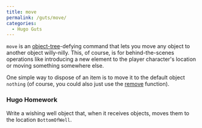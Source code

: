 ```yaml
---
title: move
permalink: /guts/move/
categories: 
  - Hugo Guts
---
```


`move` is an [object-tree](/basics/object_tree)-defying command that
lets you move any object to another object willy-nilly. This, of course,
is for behind-the-scenes operations like introducing a new element to
the player character's location or moving something somewhere else.

One simple way to dispose of an item is to move it to the default object
`nothing` (of course, you could also just use the
[remove](/guts/remove/) function).

### Hugo Homework

Write a wishing well object that, when it receives objects, moves them
to the location `BottomOfWell`.
